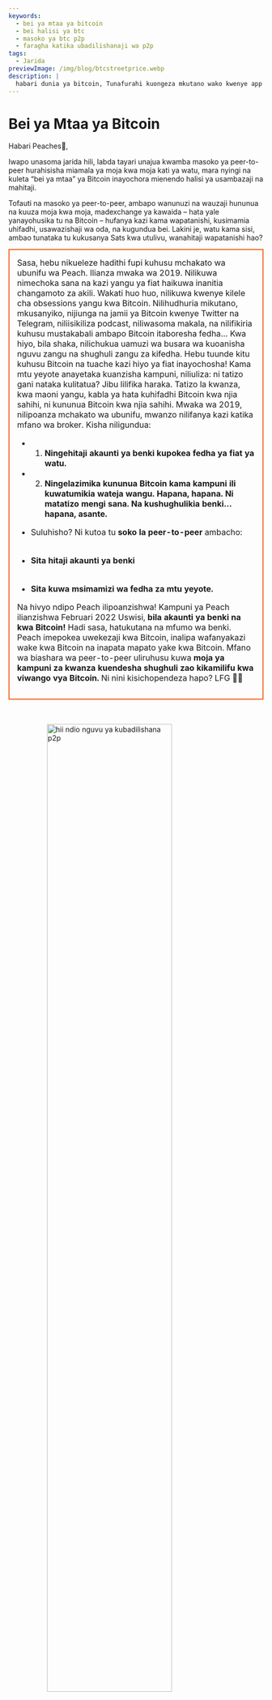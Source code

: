 ```yaml
---
keywords:
  - bei ya mtaa ya bitcoin
  - bei halisi ya btc
  - masoko ya btc p2p
  - faragha katika ubadilishanaji wa p2p
tags:
  - Jarida
previewImage: /img/blog/btcstreetprice.webp
description: |
  habari dunia ya bitcoin, Tunafurahi kuongeza mkutano wako kwenye app ya Peach Bitcoin!
---
```


# Bei ya Mtaa ya Bitcoin

Habari Peaches🍑,

Iwapo unasoma jarida hili, labda tayari unajua kwamba masoko ya peer-to-peer hurahisisha miamala ya moja kwa moja kati ya watu, mara nyingi na kuleta “bei ya mtaa” ya Bitcoin inayochora mienendo halisi ya usambazaji na mahitaji.

Tofauti na masoko ya peer-to-peer, ambapo wanunuzi na wauzaji hununua na kuuza moja kwa moja, madexchange ya kawaida – hata yale yanayohusika tu na Bitcoin – hufanya kazi kama wapatanishi, kusimamia uhifadhi, usawazishaji wa oda, na kugundua bei. Lakini je, watu kama sisi, ambao tunataka tu kukusanya Sats kwa utulivu, wanahitaji wapatanishi hao?

<table style="width: 100%; max-width: 800px; margin: auto; border-collapse: collapse;">
<td style="border: 2px solid #f56522; padding: 15px; width: 60%; vertical-align: top;">
Sasa, hebu nikueleze hadithi fupi kuhusu mchakato wa ubunifu wa Peach. Ilianza mwaka wa 2019. Nilikuwa nimechoka sana na kazi yangu ya fiat haikuwa inanitia changamoto za akili. Wakati huo huo, nilikuwa kwenye kilele cha obsessions yangu kwa Bitcoin. Nilihudhuria mikutano, mkusanyiko, nijiunga na jamii ya Bitcoin kwenye Twitter na Telegram, niliisikiliza podcast, niliwasoma makala, na nilifikiria kuhusu mustakabali ambapo Bitcoin itaboresha fedha… Kwa hiyo, bila shaka, nilichukua uamuzi wa busara wa kuoanisha nguvu zangu na shughuli zangu za kifedha. Hebu tuunde kitu kuhusu Bitcoin na tuache kazi hiyo ya fiat inayochosha! Kama mtu yeyote anayetaka kuanzisha kampuni, niliuliza: ni tatizo gani nataka kulitatua? Jibu lilifika haraka. Tatizo la kwanza, kwa maoni yangu, kabla ya hata kuhifadhi Bitcoin kwa njia sahihi, ni kununua Bitcoin kwa njia sahihi. Mwaka wa 2019, nilipoanza mchakato wa ubunifu, mwanzo nilifanya kazi katika mfano wa broker. Kisha niligundua:

- 1. **Ningehitaji akaunti ya benki kupokea fedha ya fiat ya watu.**
- 2. **Ningelazimika kununua Bitcoin kama kampuni ili kuwatumikia wateja wangu. Hapana, hapana. Ni matatizo mengi sana. Na kushughulikia benki… hapana, asante.**

- Suluhisho? Ni kutoa tu **soko la peer-to-peer** ambacho:
  <br><br>
- **Sita hitaji akaunti ya benki**
  <br><br>
- **Sita kuwa msimamizi wa fedha za mtu yeyote.**

Na hivyo ndipo Peach ilipoanzishwa! Kampuni ya Peach ilianzishwa Februari 2022 Uswisi, **bila akaunti ya benki na kwa Bitcoin!** Hadi sasa, hatukutana na mfumo wa benki. Peach imepokea uwekezaji kwa Bitcoin, inalipa wafanyakazi wake kwa Bitcoin na inapata mapato yake kwa Bitcoin. Mfano wa biashara wa peer-to-peer uliruhusu kuwa **moja ya kampuni za kwanza kuendesha shughuli zao kikamilifu kwa viwango vya Bitcoin.** Ni nini kisichopendeza hapo? LFG 🍑🚀
</td>
</table>

<br><br>
<img src="/img/blog/This-is-peer-to-peer.gif" alt="hii ndio nguvu ya kubadilishana p2p" style="display:block; margin: auto; width: 70%;">
<br><br>

Sasa, tukirudi kwenye bei ya mtaa ya Bitcoin… yaani, bei ya peer-to-peer! Ninaiita bei mbovu, bei safi, bei bila wapatanishi, bei asilia, bei isiyo na dhambi… bei ambayo mtu anapoamua kwamba katika wakati huu maalum, mahali hapa hasa, na katika hali hii, Bitcoin inafikia thamani ya <X> kwake/kwao.

Dhana ya bei ya mtaa ya Bitcoin sio kitu kipya kabisa. Mnamo 2017, Clark Moody alianzisha kipimo cha [Bitcoin Street Price](https://bitcoin.clarkmoody.com/posts/introducing-bitcoin-street-price?) kwa lengo la kufuatilia thamani ya Bitcoin inayobadilishana kwa njia ya peer-to-peer katika sarafu mbalimbali za eneo. Jitihada hii ililenga kutoa uwakilishi sahihi zaidi wa thamani ya Bitcoin katika mkono katika maeneo tofauti. Kwa bahati mbaya, data hizi hazipo tena kutokana na ukosefu wa msaada na rasilimali, lakini majukwaa kama Peach Bitcoin yanaendelea kutetea wazo kwamba bei ya peer-to-peer ndicho bei halisi ya Bitcoin.

ANGALIA SASA ukurasa wetu mpya wa [mwanzoni](https://peachbitcoin.com/) ili kugundua ATH ya bei ya mtaa ya Bitcoin kwenye Peach katika saa 24 / siku 15 / siku 30 katika EUR, CHF, USD!  
Ina hesabiwa vipi? Tunachukua wastani wa bei ya miamala yote iliyokamilika kwenye Peach.

<div style="border: 2px solid orange; padding: 10px; text-align: center;">
    <strong>INGIZA & CHEZA</strong> na API yetu ya Bei ya Peer-to-Peer ya Bitcoin:
</div>

:::buttons
[API ya Bei ya Peer-to-Peer](https://docs.peachbitcoin.com/#ath-price)
:::

FIKIRI HII! JE, UMETAMBUA KWANINI  
bei ya Bitcoin mara nyingi ni **juu zaidi** kwenye soko la peer-to-peer! Kwa nini? Kwa sababu ni halisi na hakuna ugumu wa kitambulisho wala mambo ya KYC!  
Ndiyo maana kufanya arbitrage au kuuza Bitcoin kwenye Peach ni na mantiki sana. Na… **NI BURE!!** Pakua app na weka moja kwa moja ombi lako la kuuza!

<div style="text-align: center;">
  <video controls style="max-width: 100%; height: auto;">
    <source src="/img/blog/P2P-Price-promo.mp4" type="video/mp4">
    Kivinjari chako hakikubaliani na kipengele cha video.
  </video>
</div>

Angalia pia unachomaanisha peer-to-peer katika maisha halisi:

Watu wanabadilishana Bitcoin kwa njia ya siri sana kwa PESA TASLIMI huku wakihudhuria meetups za Bitcoin! Huu ni meetup huko Ufaransa, (Bitcoin Metz!)[https://x.com/btc_metz/status/1883220185504727229?s=46]. Salamu kwao! Peach hurahisisha muamala kwa kutoa huduma ya escrow na jukwaa la kutafuta ofa. Asante BitcoinMetz kwa kuwasilisha Peach! Ni heshima kubwa kwetu.

![](/img/blog/tradecashforsat/tradeforsat.png)

Hiyo ndiyo yote kutoka kwangu, Peaches!

Kwa salamu za matunda,

@ProofofSteph

Fanya kuwa muundo wa kukusanya Sats kwa njia ya peer-to-peer ni kawaida,

Shiriki msimbo wako wa rufaa na marafiki zako

Wao wanapata muamala wa kununua wa bure 1 na wewe unapata pointi za rufaa ambazo unaweza kubadilisha kuwa sats na mengineyo.
 
## ⚠️ TOLEWA MPYA WA PEACH, SASA UNAPATIKANA 0.5.3 (265) ⚠️

:::figures 3
![fadhili hadi ofa 21 za mauzo ya papo hapo](/img/blog/tradecashforsat/fundmore.png)

![kamwe usishirikishe seed yako](/img/blog/tradecashforsat/nevershare.png)

![hali ya giza kwenye Peach](/img/blog/tradecashforsat/darkmode.png)
:::

**USISHARIKI SEED YAKO, HATA NA KWA MAMAMO!**

## KWENYE HABARI NINGINE: NODE YA PEACH LIGHTNING NETWORK⚡ IPO MOJA NA MOJA!

![light peach](/img/blog/tradecashforsat/lightpeach.png)

- Angalia maelezo ya muunganisho kwenye Clearnet na Tor [hapa](https://ln.peachbitcoin.com/embed/FHQuQDFDUngLDXY2n36R6JjP5FgLHKFNF7MDMTUHR8bX/BTC/ln)
- Anwani yetu ya lightning ni **hello@ln.peachbitcoin.com** 🤗

Peach ni timu ndogo sana. Msaada wowote unathaminiwa sana!  
Unataka kushirikiana nasi? Unataka kutupromoa?  
Ungependa kujiunga na timu kama ambasada wa eneo au kaunti ya Peach? 👀  
Wasiliana nasi sasa!

:::buttons
[Tuma salamu!](mailto:hello@peachbitcoin.com)
:::

<table style="width: 100%; max-width: 800px; margin: auto; border-collapse: collapse;">
  <tr>
    <td style="border: 2px solid #E4572E; padding: 15px; width: 60%; vertical-align: top;">
      <div style="word-wrap: break-word; font-size: 16px; line-height: 1.5;">
        <strong>Je, wewe ni mtaalam wa meetup?<br>
        Una duka la Bitcoin?<br>
        Au unaandaa matukio/hurukwe?</strong>
        <br><br>
        Ingiza tukio lako au duka lako kwenye app yetu ili kuwezesha miamala kwa PESA TASLIMI katika eneo lako.
        <ul>
          <li>Pata 100% ya mapato yetu kwa kila muamala wa pesa taslimi unaofanyika kwenye meetup yako!</li>
          <li>Pata msimbo wako wa rufaa maalum, zawadi, vipeperushi na msaada wetu wote wa kutoa elimu juu ya biashara ya siri.</li>
        </ul>
        Tuma barua pepe yenye <strong style="color: #E4572E;">#CASH4SATS</strong> ili upate taarifa zote.
      </div>
    </td>
    <td style="padding-left: 20px; width: 40%; text-align: center; vertical-align: top;">
      <img src="/img/blog/tradecashforsat/img1.png" alt="Picha ya Meetup" style="max-width: 100%; height: auto;">
      <br><br>
      <a href="#" style="display: inline-block; background-color: #E4572E; color: white; padding: 10px 20px; text-decoration: none; font-weight: bold; border-radius: 5px;">SASA ANDIKA MEETUP YAKO KATIKA PEACH</a>
    </td>
  </tr>
</table>

<br><br>

![endelea kukusanya Sats!](/img/blog/tradecashforsat/keepstacking.png)
